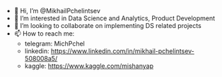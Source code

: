 - 👋 Hi, I’m @MikhailPchelintsev
- 👀 I’m interested in Data Science and Analytics, Product Development
- 💞️ I’m looking to collaborate on implementing DS related projects
- 📫 How to reach me:
    - telegram: MichPchel
    - linkedin: https://www.linkedin.com/in/mikhail-pchelintsev-508008a5/
    - kaggle: https://www.kaggle.com/mishanyap
<!---
MikhailPchelintsev/MikhailPchelintsev is a ✨ special ✨ repository because its `README.md` (this file) appears on your GitHub profile.
You can click the Preview link to take a look at your changes.
--->
